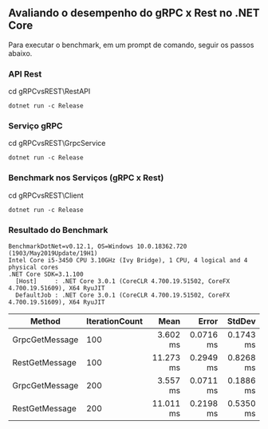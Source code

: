 ## Avaliando o desempenho do gRPC x Rest no .NET Core

Para executar o benchmark, em um prompt de comando, seguir os passos abaixo.

### API Rest
cd gRPCvsREST\RestAPI
```
dotnet run -c Release
```

### Serviço gRPC
cd gRPCvsREST\GrpcService
```
dotnet run -c Release
```

### Benchmark nos Serviços (gRPC x Rest)
cd gRPCvsREST\Client
```
dotnet run -c Release
```

### Resultado do Benchmark

```
BenchmarkDotNet=v0.12.1, OS=Windows 10.0.18362.720 (1903/May2019Update/19H1)
Intel Core i5-3450 CPU 3.10GHz (Ivy Bridge), 1 CPU, 4 logical and 4 physical cores
.NET Core SDK=3.1.100
  [Host]     : .NET Core 3.0.1 (CoreCLR 4.700.19.51502, CoreFX 4.700.19.51609), X64 RyuJIT
  DefaultJob : .NET Core 3.0.1 (CoreCLR 4.700.19.51502, CoreFX 4.700.19.51609), X64 RyuJIT
```

|         Method | IterationCount |      Mean |     Error |    StdDev |
|--------------- |--------------- |----------:|----------:|----------:|
| GrpcGetMessage |            100 |  3.602 ms | 0.0716 ms | 0.1743 ms |
| RestGetMessage |            100 | 11.273 ms | 0.2949 ms | 0.8268 ms |
| GrpcGetMessage |            200 |  3.557 ms | 0.0711 ms | 0.1886 ms |
| RestGetMessage |            200 | 11.011 ms | 0.2198 ms | 0.5350 ms |